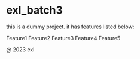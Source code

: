 # exl_batch3

this is a dummy project.
it has features listed below:

Feature1
Feature2
Feature3
Feature4
Feature5

@ 2023 exl
